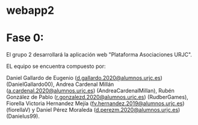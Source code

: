 # webapp2

# Fase 0:

El grupo 2 desarrollará la aplicación web "Plataforma Asociaciones URJC".

EL equipo se encuentra compuesto por:

Daniel Gallardo de Eugenio (d.gallardo.2020@alumnos.urjc.es) (DanielGallardo00), Andrea Cardenal Millán (a.cardenal.2020@alumnos.urjc.es) (AndreaCardenalMillan), Rubén González de Pablo (r.gonzalezd.2020@alumnos.urjc.es) (RudberGames), Fiorella Victoria Hernandez Mejía (fv.hernandez.2019@alumnos.urjc.es) (fiorellaV) y Daniel Pérez Moraleda (d.perezm.2020@alumnos.urjc.es) (Danielus99).
